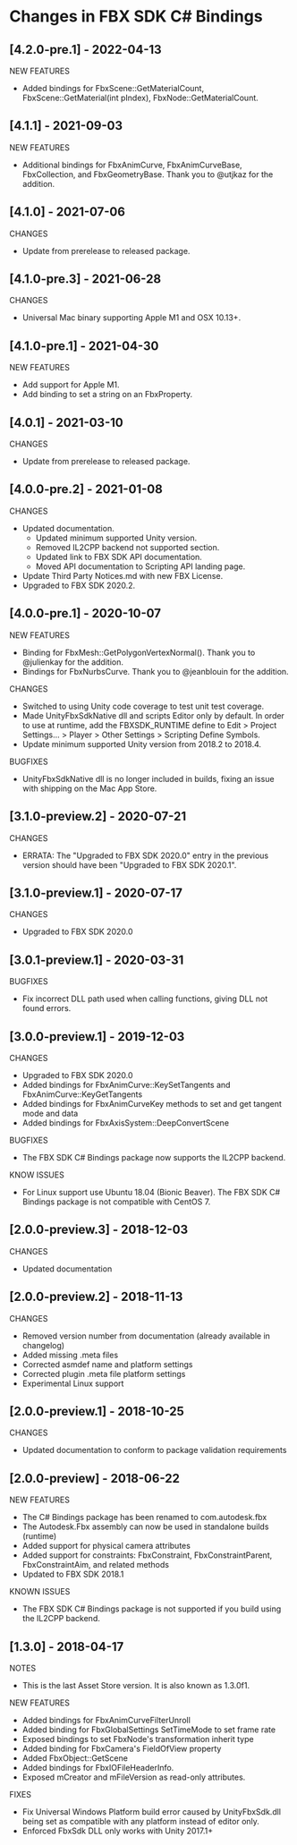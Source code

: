 # Changes in FBX SDK C# Bindings

## [4.2.0-pre.1] - 2022-04-13

NEW FEATURES
* Added bindings for FbxScene::GetMaterialCount, FbxScene::GetMaterial(int pIndex), FbxNode::GetMaterialCount.

## [4.1.1] - 2021-09-03

NEW FEATURES
* Additional bindings for FbxAnimCurve, FbxAnimCurveBase, FbxCollection, and FbxGeometryBase. Thank you to @utjkaz for the addition.

## [4.1.0] - 2021-07-06

CHANGES
* Update from prerelease to released package.

## [4.1.0-pre.3] - 2021-06-28

CHANGES
* Universal Mac binary supporting Apple M1 and OSX 10.13+.

## [4.1.0-pre.1] - 2021-04-30

NEW FEATURES
* Add support for Apple M1.
* Add binding to set a string on an FbxProperty.

## [4.0.1] - 2021-03-10

CHANGES
* Update from prerelease to released package.

## [4.0.0-pre.2] - 2021-01-08

CHANGES
* Updated documentation.
    * Updated minimum supported Unity version.
    * Removed IL2CPP backend not supported section.
    * Updated link to FBX SDK API documentation.
    * Moved API documentation to Scripting API landing page.
* Update Third Party Notices.md with new FBX License.
* Upgraded to FBX SDK 2020.2.

## [4.0.0-pre.1] - 2020-10-07

NEW FEATURES
* Binding for FbxMesh::GetPolygonVertexNormal(). Thank you to @julienkay for the addition.
* Bindings for FbxNurbsCurve. Thank you to @jeanblouin for the addition.

CHANGES
* Switched to using Unity code coverage to test unit test coverage.
* Made UnityFbxSdkNative dll and scripts Editor only by default. In order to use at runtime, 
  add the FBXSDK_RUNTIME define to Edit > Project Settings... > Player > Other Settings > Scripting Define Symbols.
* Update minimum supported Unity version from 2018.2 to 2018.4.

BUGFIXES
*  UnityFbxSdkNative dll is no longer included in builds, fixing an issue with shipping on the Mac App Store.

## [3.1.0-preview.2] - 2020-07-21

CHANGES
* ERRATA: The "Upgraded to FBX SDK 2020.0" entry in the previous version should have been "Upgraded to FBX SDK 2020.1".

## [3.1.0-preview.1] - 2020-07-17

CHANGES
* Upgraded to FBX SDK 2020.0

## [3.0.1-preview.1] - 2020-03-31

BUGFIXES
* Fix incorrect DLL path used when calling functions, giving DLL not found errors.

## [3.0.0-preview.1] - 2019-12-03

CHANGES
* Upgraded to FBX SDK 2020.0
* Added bindings for FbxAnimCurve::KeySetTangents and FbxAnimCurve::KeyGetTangents
* Added bindings for FbxAnimCurveKey methods to set and get tangent mode and data
* Added bindings for FbxAxisSystem::DeepConvertScene

BUGFIXES
* The FBX SDK C# Bindings package now supports the IL2CPP backend.

KNOW ISSUES
* For Linux support use Ubuntu 18.04 (Bionic Beaver). The FBX SDK C# Bindings package is not compatible with CentOS 7.

## [2.0.0-preview.3] - 2018-12-03

CHANGES
* Updated documentation

## [2.0.0-preview.2] - 2018-11-13

CHANGES
* Removed version number from documentation (already available in changelog)
* Added missing .meta files
* Corrected asmdef name and platform settings
* Corrected plugin .meta file platform settings
* Experimental Linux support

## [2.0.0-preview.1] - 2018-10-25

CHANGES
* Updated documentation to conform to package validation requirements

## [2.0.0-preview] - 2018-06-22

NEW FEATURES
* The C# Bindings package has been renamed to com.autodesk.fbx
* The Autodesk.Fbx assembly can now be used in standalone builds (runtime)
* Added support for physical camera attributes
* Added support for constraints: FbxConstraint, FbxConstraintParent, FbxConstraintAim, and related methods
* Updated to FBX SDK 2018.1

KNOWN ISSUES
* The FBX SDK C# Bindings package is not supported if you build using the IL2CPP backend.

## [1.3.0] - 2018-04-17
NOTES
* This is the last Asset Store version. It is also known as 1.3.0f1.

NEW FEATURES
* Added bindings for FbxAnimCurveFilterUnroll
* Added binding for FbxGlobalSettings SetTimeMode to set frame rate
* Exposed bindings to set FbxNode's transformation inherit type
* Added binding for FbxCamera's FieldOfView property
* Added FbxObject::GetScene
* Added bindings for FbxIOFileHeaderInfo. 
* Exposed mCreator and mFileVersion as read-only attributes.

FIXES
* Fix Universal Windows Platform build error caused by UnityFbxSdk.dll being set as compatible with any platform instead of editor only.
* Enforced FbxSdk DLL only works with Unity 2017.1+
